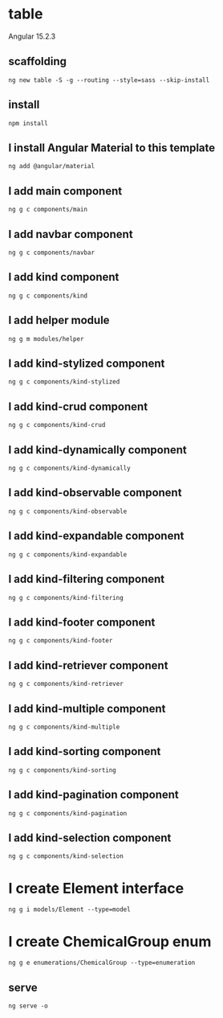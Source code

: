 # table

Angular 15.2.3

## scaffolding

```shell
ng new table -S -g --routing --style=sass --skip-install
```

## install

```shell
npm install
```

## I install Angular Material to this template

```shell
ng add @angular/material
```

## I add main component

```shell
ng g c components/main
```

## I add navbar component

```shell
ng g c components/navbar
```

## I add kind component

```shell
ng g c components/kind
```

## I add helper module

```shell
ng g m modules/helper
```

## I add kind-stylized component

```shell
ng g c components/kind-stylized
```

## I add kind-crud component

```shell
ng g c components/kind-crud
```

## I add kind-dynamically component

```shell
ng g c components/kind-dynamically
```

## I add kind-observable component

```shell
ng g c components/kind-observable
```

## I add kind-expandable component

```shell
ng g c components/kind-expandable
```

## I add kind-filtering component

```shell
ng g c components/kind-filtering
```

## I add kind-footer component

```shell
ng g c components/kind-footer
```

## I add kind-retriever component

```shell
ng g c components/kind-retriever
```

## I add kind-multiple component

```shell
ng g c components/kind-multiple
```

## I add kind-sorting component

```shell
ng g c components/kind-sorting
```

## I add kind-pagination component

```shell
ng g c components/kind-pagination
```

## I add kind-selection component

```shell
ng g c components/kind-selection
```

# I create Element interface

```shell
ng g i models/Element --type=model
```

# I create ChemicalGroup enum

```shell
ng g e enumerations/ChemicalGroup --type=enumeration
```

## serve

```shell
ng serve -o
```
